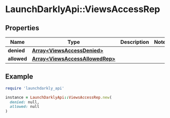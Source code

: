 # LaunchDarklyApi::ViewsAccessRep

## Properties

| Name | Type | Description | Notes |
| ---- | ---- | ----------- | ----- |
| **denied** | [**Array&lt;ViewsAccessDenied&gt;**](ViewsAccessDenied.md) |  |  |
| **allowed** | [**Array&lt;ViewsAccessAllowedRep&gt;**](ViewsAccessAllowedRep.md) |  |  |

## Example

```ruby
require 'launchdarkly_api'

instance = LaunchDarklyApi::ViewsAccessRep.new(
  denied: null,
  allowed: null
)
```

